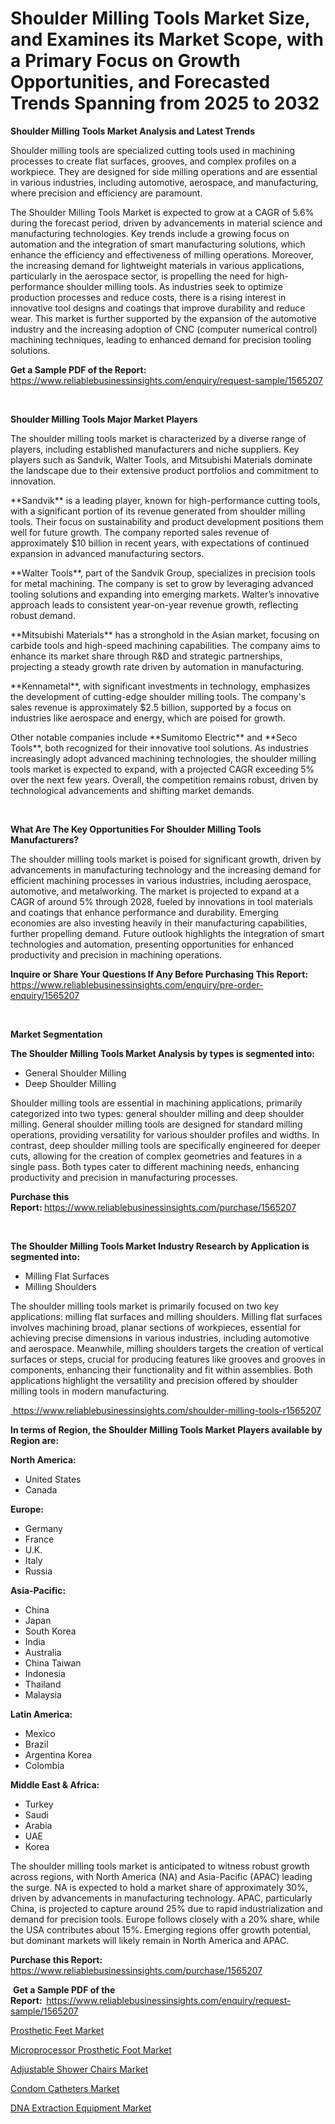 <p><h1>Shoulder Milling Tools Market Size, and Examines its Market Scope, with a Primary Focus on Growth Opportunities, and Forecasted Trends Spanning from 2025 to 2032</h1></p><p><strong>Shoulder Milling Tools Market Analysis and Latest Trends</strong></p>
<p><p>Shoulder milling tools are specialized cutting tools used in machining processes to create flat surfaces, grooves, and complex profiles on a workpiece. They are designed for side milling operations and are essential in various industries, including automotive, aerospace, and manufacturing, where precision and efficiency are paramount. </p><p>The Shoulder Milling Tools Market is expected to grow at a CAGR of 5.6% during the forecast period, driven by advancements in material science and manufacturing technologies. Key trends include a growing focus on automation and the integration of smart manufacturing solutions, which enhance the efficiency and effectiveness of milling operations. Moreover, the increasing demand for lightweight materials in various applications, particularly in the aerospace sector, is propelling the need for high-performance shoulder milling tools. As industries seek to optimize production processes and reduce costs, there is a rising interest in innovative tool designs and coatings that improve durability and reduce wear. This market is further supported by the expansion of the automotive industry and the increasing adoption of CNC (computer numerical control) machining techniques, leading to enhanced demand for precision tooling solutions.</p></p>
<p><strong>Get a Sample PDF of the Report:&nbsp;</strong> <a href="https://www.reliablebusinessinsights.com/enquiry/request-sample/1565207?utm_campaign=3347&utm_medium=2&utm_source=Github&utm_content=ia&utm_term=08042025&utm_id=shoulder-milling-tools">https://www.reliablebusinessinsights.com/enquiry/request-sample/1565207</a></p>
<p>&nbsp;</p>
<p><strong>Shoulder Milling Tools Major Market Players</strong></p>
<p><p>The shoulder milling tools market is characterized by a diverse range of players, including established manufacturers and niche suppliers. Key players such as Sandvik, Walter Tools, and Mitsubishi Materials dominate the landscape due to their extensive product portfolios and commitment to innovation.</p><p>**Sandvik** is a leading player, known for high-performance cutting tools, with a significant portion of its revenue generated from shoulder milling tools. Their focus on sustainability and product development positions them well for future growth. The company reported sales revenue of approximately $10 billion in recent years, with expectations of continued expansion in advanced manufacturing sectors.</p><p>**Walter Tools**, part of the Sandvik Group, specializes in precision tools for metal machining. The company is set to grow by leveraging advanced tooling solutions and expanding into emerging markets. Walter’s innovative approach leads to consistent year-on-year revenue growth, reflecting robust demand.</p><p>**Mitsubishi Materials** has a stronghold in the Asian market, focusing on carbide tools and high-speed machining capabilities. The company aims to enhance its market share through R&D and strategic partnerships, projecting a steady growth rate driven by automation in manufacturing.</p><p>**Kennametal**, with significant investments in technology, emphasizes the development of cutting-edge shoulder milling tools. The company's sales revenue is approximately $2.5 billion, supported by a focus on industries like aerospace and energy, which are poised for growth.</p><p>Other notable companies include **Sumitomo Electric** and **Seco Tools**, both recognized for their innovative tool solutions. As industries increasingly adopt advanced machining technologies, the shoulder milling tools market is expected to expand, with a projected CAGR exceeding 5% over the next few years. Overall, the competition remains robust, driven by technological advancements and shifting market demands.</p></p>
<p>&nbsp;</p>
<p><strong>What Are The Key Opportunities For Shoulder Milling Tools Manufacturers?</strong></p>
<p><p>The shoulder milling tools market is poised for significant growth, driven by advancements in manufacturing technology and the increasing demand for efficient machining processes in various industries, including aerospace, automotive, and metalworking. The market is projected to expand at a CAGR of around 5% through 2028, fueled by innovations in tool materials and coatings that enhance performance and durability. Emerging economies are also investing heavily in their manufacturing capabilities, further propelling demand. Future outlook highlights the integration of smart technologies and automation, presenting opportunities for enhanced productivity and precision in machining operations.</p></p>
<p><strong>Inquire or Share Your Questions If Any Before Purchasing This Report:</strong> <a href="https://www.reliablebusinessinsights.com/enquiry/pre-order-enquiry/1565207?utm_campaign=3347&utm_medium=2&utm_source=Github&utm_content=ia&utm_term=08042025&utm_id=shoulder-milling-tools">https://www.reliablebusinessinsights.com/enquiry/pre-order-enquiry/1565207</a></p>
<p>&nbsp;</p>
<p><strong>Market Segmentation</strong></p>
<p><strong>The Shoulder Milling Tools Market Analysis by types is segmented into:</strong></p>
<p><ul><li>General Shoulder Milling</li><li>Deep Shoulder Milling</li></ul></p>
<p><p>Shoulder milling tools are essential in machining applications, primarily categorized into two types: general shoulder milling and deep shoulder milling. General shoulder milling tools are designed for standard milling operations, providing versatility for various shoulder profiles and widths. In contrast, deep shoulder milling tools are specifically engineered for deeper cuts, allowing for the creation of complex geometries and features in a single pass. Both types cater to different machining needs, enhancing productivity and precision in manufacturing processes.</p></p>
<p><strong>Purchase this Report:&nbsp;</strong><a href="https://www.reliablebusinessinsights.com/purchase/1565207?utm_campaign=3347&utm_medium=2&utm_source=Github&utm_content=ia&utm_term=08042025&utm_id=shoulder-milling-tools">https://www.reliablebusinessinsights.com/purchase/1565207</a></p>
<p>&nbsp;</p>
<p><strong>The Shoulder Milling Tools Market Industry Research by Application is segmented into:</strong></p>
<p><ul><li>Milling Flat Surfaces</li><li>Milling Shoulders</li></ul></p>
<p><p>The shoulder milling tools market is primarily focused on two key applications: milling flat surfaces and milling shoulders. Milling flat surfaces involves machining broad, planar sections of workpieces, essential for achieving precise dimensions in various industries, including automotive and aerospace. Meanwhile, milling shoulders targets the creation of vertical surfaces or steps, crucial for producing features like grooves and grooves in components, enhancing their functionality and fit within assemblies. Both applications highlight the versatility and precision offered by shoulder milling tools in modern manufacturing.</p></p>
<p><a href="https://www.reliablebusinessinsights.com/shoulder-milling-tools-r1565207?utm_campaign=3347&utm_medium=2&utm_source=Github&utm_content=ia&utm_term=08042025&utm_id=shoulder-milling-tools">&nbsp;https://www.reliablebusinessinsights.com/shoulder-milling-tools-r1565207</a></p>
<p><strong>In terms of Region, the Shoulder Milling Tools Market Players available by Region are:</strong></p>
<p>
    <p> <strong> North America: </strong>
        <ul>
            <li>United States</li>
            <li>Canada</li>
        </ul>
        </p> 
    <p> <strong> Europe: </strong>
        <ul>
            <li>Germany</li>
            <li>France</li>
            <li>U.K.</li>
            <li>Italy</li>
            <li>Russia</li>
        </ul>
        </p> 
    <p> <strong> Asia-Pacific: </strong>
        <ul>
            <li>China</li>
            <li>Japan</li>
            <li>South Korea</li>
            <li>India</li>
            <li>Australia</li>
            <li>China Taiwan</li>
            <li>Indonesia</li>
            <li>Thailand</li>
            <li>Malaysia</li>
        </ul>
        </p> 
    <p> <strong> Latin America: </strong>
        <ul>
            <li>Mexico</li>
            <li>Brazil</li>
            <li>Argentina Korea</li>
            <li>Colombia</li>
        </ul>
        </p> 
    <p> <strong> Middle East & Africa: </strong>
        <ul>
            <li>Turkey</li>
            <li>Saudi</li>
            <li>Arabia</li>
            <li>UAE</li>
            <li>Korea</li>
        </ul>
    </p>
    </p>
<p><p>The shoulder milling tools market is anticipated to witness robust growth across regions, with North America (NA) and Asia-Pacific (APAC) leading the surge. NA is expected to hold a market share of approximately 30%, driven by advancements in manufacturing technology. APAC, particularly China, is projected to capture around 25% due to rapid industrialization and demand for precision tools. Europe follows closely with a 20% share, while the USA contributes about 15%. Emerging regions offer growth potential, but dominant markets will likely remain in North America and APAC.</p></p>
<p><strong>Purchase this Report: </strong><a href="https://www.reliablebusinessinsights.com/purchase/1565207?utm_campaign=3347&utm_medium=2&utm_source=Github&utm_content=ia&utm_term=08042025&utm_id=shoulder-milling-tools">https://www.reliablebusinessinsights.com/purchase/1565207</a></p>
<p>&nbsp;<strong>Get a Sample PDF of the Report:&nbsp;&nbsp;</strong><a href="https://www.reliablebusinessinsights.com/enquiry/request-sample/1565207?utm_campaign=3347&utm_medium=2&utm_source=Github&utm_content=ia&utm_term=08042025&utm_id=shoulder-milling-tools">https://www.reliablebusinessinsights.com/enquiry/request-sample/1565207</a></p>
<p><strong></strong></p>
<p><p><a href="https://www.linkedin.com/pulse/based-recent-market-research-prosthetic-feet-set-experience-dsuvc?utm_campaign=3347&utm_medium=2&utm_source=Github&utm_content=ia&utm_term=08042025&utm_id=shoulder-milling-tools">Prosthetic Feet Market</a></p><p><a href="https://www.linkedin.com/pulse/microprocessor-prosthetic-foot-market-analysis-current-sbvle?utm_campaign=3347&utm_medium=2&utm_source=Github&utm_content=ia&utm_term=08042025&utm_id=shoulder-milling-tools">Microprocessor Prosthetic Foot Market</a></p><p><a href="https://www.linkedin.com/pulse/rapid-growth-global-adjustable-shower-chairs-market-yotfc?utm_campaign=3347&utm_medium=2&utm_source=Github&utm_content=ia&utm_term=08042025&utm_id=shoulder-milling-tools">Adjustable Shower Chairs Market</a></p><p><a href="https://www.linkedin.com/pulse/condom-catheters-market-analysis-report-provides-trend-insights-ne7cc?utm_campaign=3347&utm_medium=2&utm_source=Github&utm_content=ia&utm_term=08042025&utm_id=shoulder-milling-tools">Condom Catheters Market</a></p><p><a href="https://www.linkedin.com/pulse/dna-extraction-equipment-industry-forecast-future-qfb5c?utm_campaign=3347&utm_medium=2&utm_source=Github&utm_content=ia&utm_term=08042025&utm_id=shoulder-milling-tools">DNA Extraction Equipment Market</a></p></p>